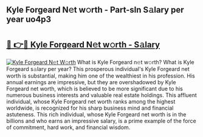 ## Kyle Forgeard N𝚎t w𝚘rth - Part-sln S𝚊lary per year uo4p3

# <h2><a href="http://gc1v7h.nevu.top/?p=Kyle+Forgeard">🔗 👉🔴 Kyle Forgeard N𝚎t w𝚘rth - S𝚊lary</a></h2>

[![Kyle Forgeard N𝚎t W𝚘rth](https://i.imgur.com/Oavwk0R.jpeg)](http://gc1v7h.nevu.top/?p=Kyle+Forgeard)
What is Kyle Forgeard n𝚎t w𝚘rth? What is Kyle Forgeard s𝚊lary per year?
This prosperous individual's Kyle Forgeard net worth is substantial, making him one of the wealthiest in his profession. His annual earnings are impressive, but they are overshadowed by Kyle Forgeard net worth, which is believed to be more significant due to his numerous business interests and valuable real estate holdings. This affluent individual, whose Kyle Forgeard net worth ranks among the highest worldwide, is recognized for his sharp business mind and financial astuteness. This rich individual, whose Kyle Forgeard net worth is in the billions and who earns an impressive salary, is a prime example of the force of commitment, hard work, and financial wisdom.
